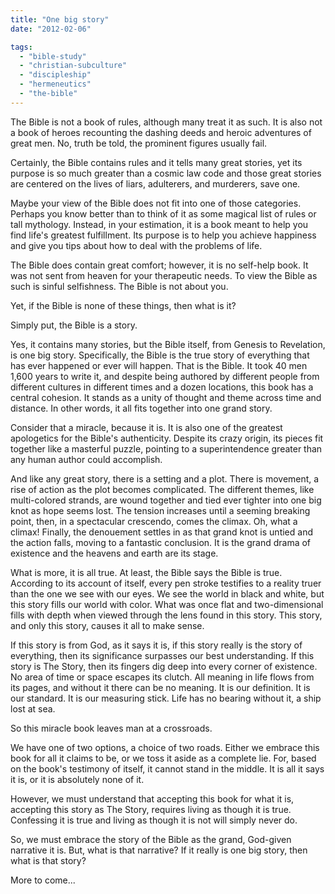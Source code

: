 ```yaml
---
title: "One big story"
date: "2012-02-06"

tags: 
  - "bible-study"
  - "christian-subculture"
  - "discipleship"
  - "hermeneutics"
  - "the-bible"
---
```


The Bible is not a book of rules, although many treat it as such. It is also not a book of heroes recounting the dashing deeds and heroic adventures of great men. No, truth be told, the prominent figures usually fail.

Certainly, the Bible contains rules and it tells many great stories, yet its purpose is so much greater than a cosmic law code and those great stories are centered on the lives of liars, adulterers, and murderers, save one.

Maybe your view of the Bible does not fit into one of those categories. Perhaps you know better than to think of it as some magical list of rules or tall mythology. Instead, in your estimation, it is a book meant to help you find life's greatest fulfillment. Its purpose is to help you achieve happiness and give you tips about how to deal with the problems of life.

The Bible does contain great comfort; however, it is no self-help book. It was not sent from heaven for your therapeutic needs. To view the Bible as such is sinful selfishness. The Bible is not about you.

Yet, if the Bible is none of these things, then what is it?

Simply put, the Bible is a story.

Yes, it contains many stories, but the Bible itself, from Genesis to Revelation, is one big story. Specifically, the Bible is the true story of everything that has ever happened or ever will happen. That is the Bible. It took 40 men 1,600 years to write it, and despite being authored by different people from different cultures in different times and a dozen locations, this book has a central cohesion. It stands as a unity of thought and theme across time and distance. In other words, it all fits together into one grand story.

Consider that a miracle, because it is. It is also one of the greatest apologetics for the Bible's authenticity. Despite its crazy origin, its pieces fit together like a masterful puzzle, pointing to a superintendence greater than any human author could accomplish.

And like any great story, there is a setting and a plot. There is movement, a rise of action as the plot becomes complicated. The different themes, like multi-colored strands, are wound together and tied ever tighter into one big knot as hope seems lost. The tension increases until a seeming breaking point, then, in a spectacular crescendo, comes the climax. Oh, what a climax! Finally, the denouement settles in as that grand knot is untied and the action falls, moving to a fantastic conclusion. It is the grand drama of existence and the heavens and earth are its stage.

What is more, it is all true. At least, the Bible says the Bible is true. According to its account of itself, every pen stroke testifies to a reality truer than the one we see with our eyes. We see the world in black and white, but this story fills our world with color. What was once flat and two-dimensional fills with depth when viewed through the lens found in this story. This story, and only this story, causes it all to make sense.

If this story is from God, as it says it is, if this story really is the story of everything, then its significance surpasses our best understanding. If this story is The Story, then its fingers dig deep into every corner of existence. No area of time or space escapes its clutch. All meaning in life flows from its pages, and without it there can be no meaning. It is our definition. It is our standard. It is our measuring stick. Life has no bearing without it, a ship lost at sea.

So this miracle book leaves man at a crossroads.

We have one of two options, a choice of two roads. Either we embrace this book for all it claims to be, or we toss it aside as a complete lie. For, based on the book's testimony of itself, it cannot stand in the middle. It is all it says it is, or it is absolutely none of it.

However, we must understand that accepting this book for what it is, accepting this story as The Story, requires living as though it is true. Confessing it is true and living as though it is not will simply never do.

So, we must embrace the story of the Bible as the grand, God-given narrative it is. But, what is that narrative? If it really is one big story, then what is that story?

More to come...
